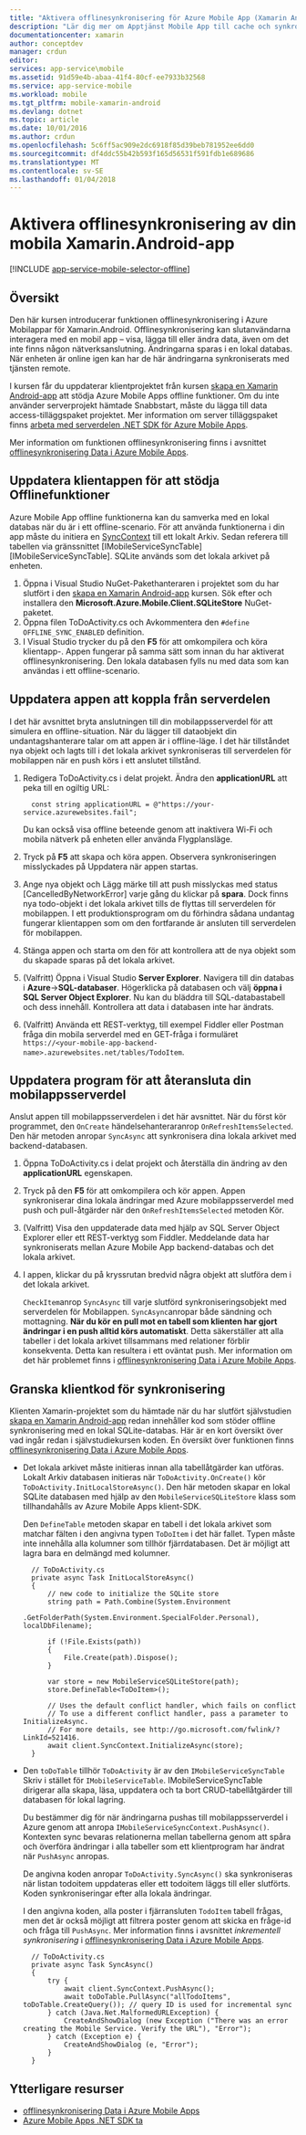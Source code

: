 ```yaml
---
title: "Aktivera offlinesynkronisering för Azure Mobile App (Xamarin Android)"
description: "Lär dig mer om Apptjänst Mobile App till cache och synkronisera offlinedata i Xamarin Android-program"
documentationcenter: xamarin
author: conceptdev
manager: crdun
editor: 
services: app-service\mobile
ms.assetid: 91d59e4b-abaa-41f4-80cf-ee7933b32568
ms.service: app-service-mobile
ms.workload: mobile
ms.tgt_pltfrm: mobile-xamarin-android
ms.devlang: dotnet
ms.topic: article
ms.date: 10/01/2016
ms.author: crdun
ms.openlocfilehash: 5c6ff5ac909e2dc6918f85d39beb781952ee6dd0
ms.sourcegitcommit: df4ddc55b42b593f165d56531f591fdb1e689686
ms.translationtype: MT
ms.contentlocale: sv-SE
ms.lasthandoff: 01/04/2018
---
```

# <a name="enable-offline-sync-for-your-xamarinandroid-mobile-app"></a>Aktivera offlinesynkronisering av din mobila Xamarin.Android-app
[!INCLUDE [app-service-mobile-selector-offline](../../includes/app-service-mobile-selector-offline.md)]

## <a name="overview"></a>Översikt
Den här kursen introducerar funktionen offlinesynkronisering i Azure Mobilappar för Xamarin.Android. Offlinesynkronisering kan slutanvändarna interagera med en mobil app – visa, lägga till eller ändra data, även om det inte finns någon nätverksanslutning. Ändringarna sparas i en lokal databas.
När enheten är online igen kan har de här ändringarna synkroniserats med tjänsten remote.

I kursen får du uppdaterar klientprojektet från kursen [skapa en Xamarin Android-app] att stödja Azure Mobile Apps offline funktioner. Om du inte använder serverprojekt hämtade Snabbstart, måste du lägga till data access-tilläggspaket projektet. Mer information om server tilläggspaket finns [arbeta med serverdelen .NET SDK för Azure Mobile Apps](app-service-mobile-dotnet-backend-how-to-use-server-sdk.md).

Mer information om funktionen offlinesynkronisering finns i avsnittet [offlinesynkronisering Data i Azure Mobile Apps].

## <a name="update-the-client-app-to-support-offline-features"></a>Uppdatera klientappen för att stödja Offlinefunktioner
Azure Mobile App offline funktionerna kan du samverka med en lokal databas när du är i ett offline-scenario. För att använda funktionerna i din app måste du initiera en [SyncContext] till ett lokalt Arkiv. Sedan referera till tabellen via gränssnittet [IMobileServiceSyncTable] [IMobileServiceSyncTable]. SQLite används som det lokala arkivet på enheten.

1. Öppna i Visual Studio NuGet-Pakethanteraren i projektet som du har slutfört i den [skapa en Xamarin Android-app] kursen.  Sök efter och installera den **Microsoft.Azure.Mobile.Client.SQLiteStore** NuGet-paketet.
2. Öppna filen ToDoActivity.cs och Avkommentera den `#define OFFLINE_SYNC_ENABLED` definition.
3. I Visual Studio trycker du på den **F5** för att omkompilera och köra klientapp-. Appen fungerar på samma sätt som innan du har aktiverat offlinesynkronisering. Den lokala databasen fylls nu med data som kan användas i ett offline-scenario.

## <a name="update-sync"></a>Uppdatera appen att koppla från serverdelen
I det här avsnittet bryta anslutningen till din mobilappsserverdel för att simulera en offline-situation. När du lägger till dataobjekt din undantagshanterare talar om att appen är i offline-läge. I det här tillståndet nya objekt och lagts till i det lokala arkivet synkroniseras till serverdelen för mobilappen när en push körs i ett anslutet tillstånd.

1. Redigera ToDoActivity.cs i delat projekt. Ändra den **applicationURL** att peka till en ogiltig URL:

         const string applicationURL = @"https://your-service.azurewebsites.fail";

    Du kan också visa offline beteende genom att inaktivera Wi-Fi och mobila nätverk på enheten eller använda Flygplansläge.
2. Tryck på **F5** att skapa och köra appen. Observera synkroniseringen misslyckades på Uppdatera när appen startas.
3. Ange nya objekt och Lägg märke till att push misslyckas med status [CancelledByNetworkError] varje gång du klickar på **spara**. Dock finns nya todo-objekt i det lokala arkivet tills de flyttas till serverdelen för mobilappen.  I ett produktionsprogram om du förhindra sådana undantag fungerar klientappen som om den fortfarande är ansluten till serverdelen för mobilappen.
4. Stänga appen och starta om den för att kontrollera att de nya objekt som du skapade sparas på det lokala arkivet.
5. (Valfritt) Öppna i Visual Studio **Server Explorer**. Navigera till din databas i **Azure**->**SQL-databaser**. Högerklicka på databasen och välj **öppna i SQL Server Object Explorer**. Nu kan du bläddra till SQL-databastabell och dess innehåll. Kontrollera att data i databasen inte har ändrats.
6. (Valfritt) Använda ett REST-verktyg, till exempel Fiddler eller Postman fråga din mobila serverdel med en GET-fråga i formuläret `https://<your-mobile-app-backend-name>.azurewebsites.net/tables/TodoItem`.

## <a name="update-online-app"></a>Uppdatera program för att återansluta din mobilappsserverdel
Anslut appen till mobilappsserverdelen i det här avsnittet. När du först kör programmet, den `OnCreate` händelsehanteraranrop `OnRefreshItemsSelected`. Den här metoden anropar `SyncAsync` att synkronisera dina lokala arkivet med backend-databasen.

1. Öppna ToDoActivity.cs i delat projekt och återställa din ändring av den **applicationURL** egenskapen.
2. Tryck på den **F5** för att omkompilera och kör appen. Appen synkroniserar dina lokala ändringar med Azure mobilappsserverdel med push och pull-åtgärder när den `OnRefreshItemsSelected` metoden Kör.
3. (Valfritt) Visa den uppdaterade data med hjälp av SQL Server Object Explorer eller ett REST-verktyg som Fiddler. Meddelande data har synkroniserats mellan Azure Mobile App backend-databas och det lokala arkivet.
4. I appen, klickar du på kryssrutan bredvid några objekt att slutföra dem i det lokala arkivet.

   `CheckItem`anrop `SyncAsync` till varje slutförd synkroniseringsobjekt med serverdelen för Mobilappen. `SyncAsync`anropar både sändning och mottagning. **När du kör en pull mot en tabell som klienten har gjort ändringar i en push alltid körs automatiskt**. Detta säkerställer att alla tabeller i det lokala arkivet tillsammans med relationer förblir konsekventa. Detta kan resultera i ett oväntat push. Mer information om det här problemet finns i [offlinesynkronisering Data i Azure Mobile Apps].

## <a name="review-the-client-sync-code"></a>Granska klientkod för synkronisering
Klienten Xamarin-projektet som du hämtade när du har slutfört självstudien [skapa en Xamarin Android-app] redan innehåller kod som stöder offline synkronisering med en lokal SQLite-databas. Här är en kort översikt över vad ingår redan i självstudiekursen koden. En översikt över funktionen finns [offlinesynkronisering Data i Azure Mobile Apps].

* Det lokala arkivet måste initieras innan alla tabellåtgärder kan utföras. Lokalt Arkiv databasen initieras när `ToDoActivity.OnCreate()` kör `ToDoActivity.InitLocalStoreAsync()`. Den här metoden skapar en lokal SQLite databasen med hjälp av den `MobileServiceSQLiteStore` klass som tillhandahålls av Azure Mobile Apps klient-SDK.

    Den `DefineTable` metoden skapar en tabell i det lokala arkivet som matchar fälten i den angivna typen `ToDoItem` i det här fallet. Typen måste inte innehålla alla kolumner som tillhör fjärrdatabasen. Det är möjligt att lagra bara en delmängd med kolumner.

        // ToDoActivity.cs
        private async Task InitLocalStoreAsync()
        {
            // new code to initialize the SQLite store
            string path = Path.Combine(System.Environment
                .GetFolderPath(System.Environment.SpecialFolder.Personal), localDbFilename);

            if (!File.Exists(path))
            {
                File.Create(path).Dispose();
            }

            var store = new MobileServiceSQLiteStore(path);
            store.DefineTable<ToDoItem>();

            // Uses the default conflict handler, which fails on conflict
            // To use a different conflict handler, pass a parameter to InitializeAsync.
            // For more details, see http://go.microsoft.com/fwlink/?LinkId=521416.
            await client.SyncContext.InitializeAsync(store);
        }
* Den `toDoTable` tillhör `ToDoActivity` är av den `IMobileServiceSyncTable` Skriv i stället för `IMobileServiceTable`. IMobileServiceSyncTable dirigerar alla skapa, läsa, uppdatera och ta bort CRUD-tabellåtgärder till databasen för lokal lagring.

    Du bestämmer dig för när ändringarna pushas till mobilappsserverdel i Azure genom att anropa `IMobileServiceSyncContext.PushAsync()`. Kontexten sync bevaras relationerna mellan tabellerna genom att spåra och överföra ändringar i alla tabeller som ett klientprogram har ändrat när `PushAsync` anropas.

    De angivna koden anropar `ToDoActivity.SyncAsync()` ska synkroniseras när listan todoitem uppdateras eller ett todoitem läggs till eller slutförts. Koden synkroniseringar efter alla lokala ändringar.

    I den angivna koden, alla poster i fjärransluten `TodoItem` tabell frågas, men det är också möjligt att filtrera poster genom att skicka en fråge-id och fråga till `PushAsync`. Mer information finns i avsnittet *inkrementell synkronisering* i [offlinesynkronisering Data i Azure Mobile Apps].

        // ToDoActivity.cs
        private async Task SyncAsync()
        {
            try {
                await client.SyncContext.PushAsync();
                await toDoTable.PullAsync("allTodoItems", toDoTable.CreateQuery()); // query ID is used for incremental sync
            } catch (Java.Net.MalformedURLException) {
                CreateAndShowDialog (new Exception ("There was an error creating the Mobile Service. Verify the URL"), "Error");
            } catch (Exception e) {
                CreateAndShowDialog (e, "Error");
            }
        }

## <a name="additional-resources"></a>Ytterligare resurser
* [offlinesynkronisering Data i Azure Mobile Apps]
* [Azure Mobile Apps .NET SDK ta][8]

<!-- URLs. -->
[skapa en Xamarin Android-app]: ../app-service-mobile-xamarin-android-get-started.md
[offlinesynkronisering Data i Azure Mobile Apps]: ../app-service-mobile-offline-data-sync.md

<!-- Images -->

<!-- URLs. -->
[Skapa en Xamarin Android-app]: app-service-mobile-xamarin-android-get-started.md
[Datasynkronisering offline i Azure Mobile Apps]: app-service-mobile-offline-data-sync.md
[Xamarin Studio]: http://xamarin.com/download
[Xamarin extension]: http://xamarin.com/visual-studio
[SyncContext]: https://msdn.microsoft.com/library/azure/microsoft.windowsazure.mobileservices.mobileserviceclient.synccontext(v=azure.10).aspx
[8]: app-service-mobile-dotnet-how-to-use-client-library.md

